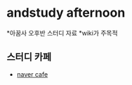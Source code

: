 # andstudy afternoon

*아꿈사 오후반 스터디 자료
*wiki가 주목적

## 스터디 카페

* [naver cafe](http://cafe.naver.com/architect1.cafe)

